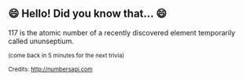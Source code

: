 ## :smile: Hello! Did you know that... :smile:
117 is the atomic number of a recently discovered element temporarily called ununseptium.

<sup>(come back in 5 minutes for the next trivia)</sup>


<sup>Credits: http://numbersapi.com</sup>
